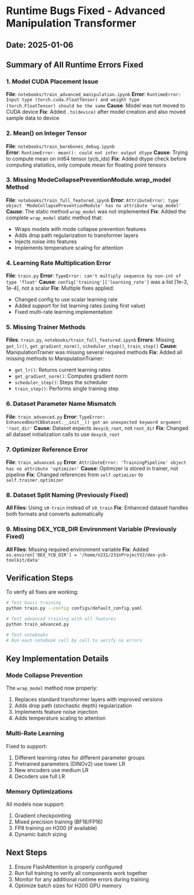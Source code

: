 # Runtime Bugs Fixed - Advanced Manipulation Transformer

## Date: 2025-01-06

## Summary of All Runtime Errors Fixed

### 1. Model CUDA Placement Issue
**File**: `notebooks/train_advanced_manipulation.ipynb`
**Error**: `RuntimeError: Input type (torch.cuda.FloatTensor) and weight type (torch.FloatTensor) should be the same`
**Cause**: Model was not moved to CUDA device
**Fix**: Added `.to(device)` after model creation and also moved sample data to device

### 2. Mean() on Integer Tensor
**File**: `notebooks/train_barebones_debug.ipynb`  
**Error**: `RuntimeError: mean(): could not infer output dtype`
**Cause**: Trying to compute mean on int64 tensor (ycb_ids)
**Fix**: Added dtype check before computing statistics, only compute mean for floating point tensors

### 3. Missing ModeCollapsePreventionModule.wrap_model Method
**File**: `notebooks/train_full_featured.ipynb`
**Error**: `AttributeError: type object 'ModeCollapsePreventionModule' has no attribute 'wrap_model'`
**Cause**: The static method `wrap_model` was not implemented
**Fix**: Added the complete `wrap_model` static method that:
- Wraps models with mode collapse prevention features
- Adds drop path regularization to transformer layers
- Injects noise into features
- Implements temperature scaling for attention

### 4. Learning Rate Multiplication Error
**File**: `train.py`
**Error**: `TypeError: can't multiply sequence by non-int of type 'float'`
**Cause**: `config['training']['learning_rate']` was a list [1e-3, 1e-4], not a scalar
**Fix**: Multiple fixes applied:
- Changed config to use scalar learning rate
- Added support for list learning rates (using first value)
- Fixed multi-rate learning implementation

### 5. Missing Trainer Methods
**Files**: `train.py`, `notebooks/train_full_featured.ipynb`
**Errors**: Missing `get_lr()`, `get_gradient_norm()`, `scheduler_step()`, `train_step()`
**Cause**: ManipulationTrainer was missing several required methods
**Fix**: Added all missing methods to ManipulationTrainer:
- `get_lr()`: Returns current learning rates
- `get_gradient_norm()`: Computes gradient norm
- `scheduler_step()`: Steps the scheduler
- `train_step()`: Performs single training step

### 6. Dataset Parameter Name Mismatch
**File**: `train_advanced.py`
**Error**: `TypeError: EnhancedDexYCBDataset.__init__() got an unexpected keyword argument 'root_dir'`
**Cause**: Dataset expects `dexycb_root`, not `root_dir`
**Fix**: Changed all dataset initialization calls to use `dexycb_root`

### 7. Optimizer Reference Error
**File**: `train_advanced.py`
**Error**: `AttributeError: 'TrainingPipeline' object has no attribute 'optimizer'`
**Cause**: Optimizer is stored in trainer, not pipeline
**Fix**: Changed references from `self.optimizer` to `self.trainer.optimizer`

### 8. Dataset Split Naming (Previously Fixed)
**All Files**: Using `s0-train` instead of `s0_train`
**Fix**: Enhanced dataset handles both formats and converts automatically

### 9. Missing DEX_YCB_DIR Environment Variable (Previously Fixed)
**All Files**: Missing required environment variable
**Fix**: Added `os.environ['DEX_YCB_DIR'] = '/home/n231/231nProjectV2/dex-ycb-toolkit/data'`

## Verification Steps

To verify all fixes are working:

```bash
# Test basic training
python train.py --config configs/default_config.yaml

# Test advanced training with all features
python train_advanced.py

# Test notebooks
# Run each notebook cell by cell to verify no errors
```

## Key Implementation Details

### Mode Collapse Prevention
The `wrap_model` method now properly:
1. Replaces standard transformer layers with improved versions
2. Adds drop path (stochastic depth) regularization
3. Implements feature noise injection
4. Adds temperature scaling to attention

### Multi-Rate Learning
Fixed to support:
1. Different learning rates for different parameter groups
2. Pretrained parameters (DINOv2) use lower LR
3. New encoders use medium LR
4. Decoders use full LR

### Memory Optimizations
All models now support:
1. Gradient checkpointing
2. Mixed precision training (BF16/FP16)
3. FP8 training on H200 (if available)
4. Dynamic batch sizing

## Next Steps

1. Ensure FlashAttention is properly configured
2. Run full training to verify all components work together
3. Monitor for any additional runtime errors during training
4. Optimize batch sizes for H200 GPU memory